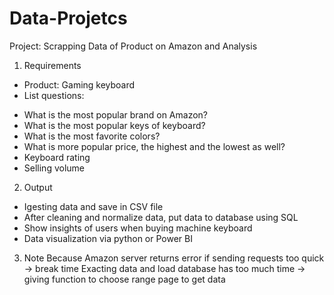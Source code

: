 # Data-Projetcs
Project: Scrapping Data of Product on Amazon and Analysis
1. Requirements
- Product: Gaming keyboard
- List questions:
* What is the most popular brand on Amazon?
* What is the most popular keys of keyboard?
* What is the most favorite colors?
* What is more popular price, the highest and the lowest as well?
* Keyboard rating 
* Selling volume

2. Output
- Igesting data and save in CSV file
- After cleaning and normalize data, put data to database using SQL
- Show insights of users when buying machine keyboard
- Data visualization via python or Power BI

3. Note
Because Amazon server returns error if sending requests too quick -> break time
Exacting data and load database has too much time -> giving function to choose range page to get data





